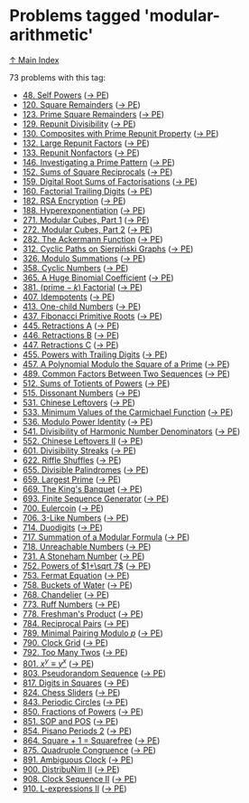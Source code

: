 # Problems tagged 'modular-arithmetic'

[↑ Main Index](../README.md)

73 problems with this tag:

- [48. Self Powers](../problems/48.md) ([→ PE](https://projecteuler.net/problem=48))
- [120. Square Remainders](../problems/120.md) ([→ PE](https://projecteuler.net/problem=120))
- [123. Prime Square Remainders](../problems/123.md) ([→ PE](https://projecteuler.net/problem=123))
- [129. Repunit Divisibility](../problems/129.md) ([→ PE](https://projecteuler.net/problem=129))
- [130. Composites with Prime Repunit Property](../problems/130.md) ([→ PE](https://projecteuler.net/problem=130))
- [132. Large Repunit Factors](../problems/132.md) ([→ PE](https://projecteuler.net/problem=132))
- [133. Repunit Nonfactors](../problems/133.md) ([→ PE](https://projecteuler.net/problem=133))
- [146. Investigating a Prime Pattern](../problems/146.md) ([→ PE](https://projecteuler.net/problem=146))
- [152. Sums of Square Reciprocals](../problems/152.md) ([→ PE](https://projecteuler.net/problem=152))
- [159. Digital Root Sums of Factorisations](../problems/159.md) ([→ PE](https://projecteuler.net/problem=159))
- [160. Factorial Trailing Digits](../problems/160.md) ([→ PE](https://projecteuler.net/problem=160))
- [182. RSA Encryption](../problems/182.md) ([→ PE](https://projecteuler.net/problem=182))
- [188. Hyperexponentiation](../problems/188.md) ([→ PE](https://projecteuler.net/problem=188))
- [271. Modular Cubes, Part 1](../problems/271.md) ([→ PE](https://projecteuler.net/problem=271))
- [272. Modular Cubes, Part 2](../problems/272.md) ([→ PE](https://projecteuler.net/problem=272))
- [282. The Ackermann Function](../problems/282.md) ([→ PE](https://projecteuler.net/problem=282))
- [312. Cyclic Paths on Sierpiński Graphs](../problems/312.md) ([→ PE](https://projecteuler.net/problem=312))
- [326. Modulo Summations](../problems/326.md) ([→ PE](https://projecteuler.net/problem=326))
- [358. Cyclic Numbers](../problems/358.md) ([→ PE](https://projecteuler.net/problem=358))
- [365. A Huge Binomial Coefficient](../problems/365.md) ([→ PE](https://projecteuler.net/problem=365))
- [381. $(\text{prime}-k)$ Factorial](../problems/381.md) ([→ PE](https://projecteuler.net/problem=381))
- [407. Idempotents](../problems/407.md) ([→ PE](https://projecteuler.net/problem=407))
- [413. One-child Numbers](../problems/413.md) ([→ PE](https://projecteuler.net/problem=413))
- [437. Fibonacci Primitive Roots](../problems/437.md) ([→ PE](https://projecteuler.net/problem=437))
- [445. Retractions A](../problems/445.md) ([→ PE](https://projecteuler.net/problem=445))
- [446. Retractions B](../problems/446.md) ([→ PE](https://projecteuler.net/problem=446))
- [447. Retractions C](../problems/447.md) ([→ PE](https://projecteuler.net/problem=447))
- [455. Powers with Trailing Digits](../problems/455.md) ([→ PE](https://projecteuler.net/problem=455))
- [457. A Polynomial Modulo the Square of a Prime](../problems/457.md) ([→ PE](https://projecteuler.net/problem=457))
- [489. Common Factors Between Two Sequences](../problems/489.md) ([→ PE](https://projecteuler.net/problem=489))
- [512. Sums of Totients of Powers](../problems/512.md) ([→ PE](https://projecteuler.net/problem=512))
- [515. Dissonant Numbers](../problems/515.md) ([→ PE](https://projecteuler.net/problem=515))
- [531. Chinese Leftovers](../problems/531.md) ([→ PE](https://projecteuler.net/problem=531))
- [533. Minimum Values of the Carmichael Function](../problems/533.md) ([→ PE](https://projecteuler.net/problem=533))
- [536. Modulo Power Identity](../problems/536.md) ([→ PE](https://projecteuler.net/problem=536))
- [541. Divisibility of Harmonic Number Denominators](../problems/541.md) ([→ PE](https://projecteuler.net/problem=541))
- [552. Chinese Leftovers II](../problems/552.md) ([→ PE](https://projecteuler.net/problem=552))
- [601. Divisibility Streaks](../problems/601.md) ([→ PE](https://projecteuler.net/problem=601))
- [622. Riffle Shuffles](../problems/622.md) ([→ PE](https://projecteuler.net/problem=622))
- [655. Divisible Palindromes](../problems/655.md) ([→ PE](https://projecteuler.net/problem=655))
- [659. Largest Prime](../problems/659.md) ([→ PE](https://projecteuler.net/problem=659))
- [669. The King's Banquet](../problems/669.md) ([→ PE](https://projecteuler.net/problem=669))
- [693. Finite Sequence Generator](../problems/693.md) ([→ PE](https://projecteuler.net/problem=693))
- [700. Eulercoin](../problems/700.md) ([→ PE](https://projecteuler.net/problem=700))
- [706. $3$-Like Numbers](../problems/706.md) ([→ PE](https://projecteuler.net/problem=706))
- [714. Duodigits](../problems/714.md) ([→ PE](https://projecteuler.net/problem=714))
- [717. Summation of a Modular Formula](../problems/717.md) ([→ PE](https://projecteuler.net/problem=717))
- [718. Unreachable Numbers](../problems/718.md) ([→ PE](https://projecteuler.net/problem=718))
- [731. A Stoneham Number](../problems/731.md) ([→ PE](https://projecteuler.net/problem=731))
- [752. Powers of $1+\sqrt 7$](../problems/752.md) ([→ PE](https://projecteuler.net/problem=752))
- [753. Fermat Equation](../problems/753.md) ([→ PE](https://projecteuler.net/problem=753))
- [758. Buckets of Water](../problems/758.md) ([→ PE](https://projecteuler.net/problem=758))
- [768. Chandelier](../problems/768.md) ([→ PE](https://projecteuler.net/problem=768))
- [773. Ruff Numbers](../problems/773.md) ([→ PE](https://projecteuler.net/problem=773))
- [778. Freshman's Product](../problems/778.md) ([→ PE](https://projecteuler.net/problem=778))
- [784. Reciprocal Pairs](../problems/784.md) ([→ PE](https://projecteuler.net/problem=784))
- [789. Minimal Pairing Modulo $p$](../problems/789.md) ([→ PE](https://projecteuler.net/problem=789))
- [790. Clock Grid](../problems/790.md) ([→ PE](https://projecteuler.net/problem=790))
- [792. Too Many Twos](../problems/792.md) ([→ PE](https://projecteuler.net/problem=792))
- [801. $x^y \equiv y^x$](../problems/801.md) ([→ PE](https://projecteuler.net/problem=801))
- [803. Pseudorandom Sequence](../problems/803.md) ([→ PE](https://projecteuler.net/problem=803))
- [817. Digits in Squares](../problems/817.md) ([→ PE](https://projecteuler.net/problem=817))
- [824. Chess Sliders](../problems/824.md) ([→ PE](https://projecteuler.net/problem=824))
- [843. Periodic Circles](../problems/843.md) ([→ PE](https://projecteuler.net/problem=843))
- [850. Fractions of Powers](../problems/850.md) ([→ PE](https://projecteuler.net/problem=850))
- [851. SOP and POS](../problems/851.md) ([→ PE](https://projecteuler.net/problem=851))
- [854. Pisano Periods 2](../problems/854.md) ([→ PE](https://projecteuler.net/problem=854))
- [864. Square + 1 = Squarefree](../problems/864.md) ([→ PE](https://projecteuler.net/problem=864))
- [875. Quadruple Congruence](../problems/875.md) ([→ PE](https://projecteuler.net/problem=875))
- [891. Ambiguous Clock](../problems/891.md) ([→ PE](https://projecteuler.net/problem=891))
- [900. DistribuNim II](../problems/900.md) ([→ PE](https://projecteuler.net/problem=900))
- [908. Clock Sequence II](../problems/908.md) ([→ PE](https://projecteuler.net/problem=908))
- [910. L-expressions II](../problems/910.md) ([→ PE](https://projecteuler.net/problem=910))
